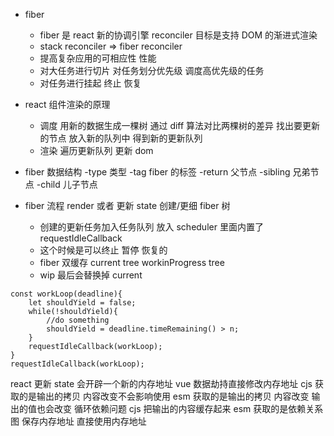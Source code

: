 - fiber
  - fiber 是 react 新的协调引擎 reconciler 目标是支持 DOM 的渐进式渲染
  - stack reconciler => fiber reconciler
  - 提高复杂应用的可相应性 性能
  - 对大任务进行切片 对任务划分优先级 调度高优先级的任务
  - 对任务进行挂起 终止 恢复
- react 组件渲染的原理
  - 调度 用新的数据生成一棵树 通过 diff 算法对比两棵树的差异 找出要更新的节点 放入新的队列中 得到新的更新队列
  - 渲染 遍历更新队列 更新 dom
- fiber 数据结构
  -type 类型
  -tag fiber 的标签
  -return 父节点
  -sibling 兄弟节点
  -child 儿子节点

- fiber 流程 render 或者 更新 state 创建/更细 fiber 树
  - 创建的更新任务加入任务队列 放入 scheduler 里面内置了 requestIdleCallback
  - 这个时候是可以终止 暂停 恢复的
  - fiber 双缓存 current tree workinProgress tree
  - wip 最后会替换掉 current

```
const workLoop(deadline){
	let shouldYield = false;
	while(!shouldYield){
		//do something
		shouldYield = deadline.timeRemaining() > n;
	}
	requestIdleCallback(workLoop);
}
requestIdleCallback(workLoop);
```

react 更新 state 会开辟一个新的内存地址
vue 数据劫持直接修改内存地址
cjs 获取的是输出的拷贝 内容改变不会影响使用
esm 获取的是输出的拷贝 内容改变 输出的值也会改变
循环依赖问题 cjs 把输出的内容缓存起来
esm 获取的是依赖关系图 保存内存地址 直接使用内存地址
